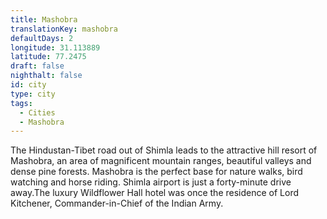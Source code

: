 ```yaml
---
title: Mashobra
translationKey: mashobra
defaultDays: 2
longitude: 31.113889
latitude: 77.2475
draft: false
nighthalt: false
id: city
type: city
tags:
  - Cities
  - Mashobra
---
```

The Hindustan-Tibet road out of Shimla leads to the attractive hill resort of Mashobra, an area of magnificent mountain ranges, beautiful valleys and dense pine forests. Mashobra is the perfect base for nature walks, bird watching and horse riding. Shimla airport is just a forty-minute drive away.The luxury Wildflower Hall hotel was once the residence of Lord Kitchener, Commander-in-Chief of the Indian Army.
